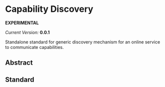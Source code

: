 # Capability Discovery

**EXPERIMENTAL**

*Current Version:* **0.0.1**

Standalone standard for generic discovery mechanism for an online service to
communicate capabilities.

## Abstract

<Describe the purpose and context of the standard>

## Standard

<Put the standard statements here>
